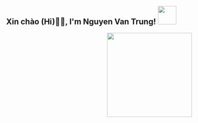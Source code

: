 <h2>Xin chào (Hi)🙏🏻, I'm Nguyen Van Trung! <img src="https://media.giphy.com/media/12oufCB0MyZ1Go/giphy.gif" width="50"></h2>
<img align='right' src="https://media.giphy.com/media/M9gbBd9nbDrOTu1Mqx/giphy.gif" width="230">

<!-- <p><em>Freelancer Software Engineer<img src="https://media.giphy.com/media/WUlplcMpOCEmTGBtBW/giphy.gif" width="30"> 
</em></p>

### <img src="https://media.giphy.com/media/VgCDAzcKvsR6OM0uWg/giphy.gif" width="50"> A little more about me...  

```javascript
const data = {
    code: ["Javascript"],
    askMeAbout: ["web dev",
    technologies: {
        mobileApp: ["React Native"],
        frontEnd: {
            js: ["Reactjs"],
            css: ["bootstrap", "SCSS"]
        },
        backEnd: {
            "node"
        },
        databases: ["MySql", "SQL Server"]
    },
    funFact: "As long as your remember me, you are not alone"
};
```

<img src="https://media.giphy.com/media/LnQjpWaON8nhr21vNW/giphy.gif" width="60"> <em><b>I love connecting with different people</b> so if you want to say <b>hi, I'll be happy to meet you more!</b> 😊</em>

---
📊 **This week I spent my time on**
<!--START_SECTION:waka-->
```text

```
<!--END_SECTION:waka-->
